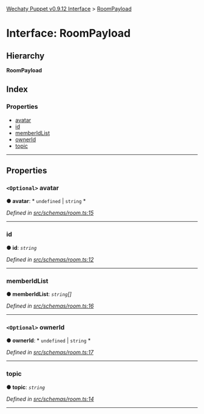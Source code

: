 [Wechaty Puppet v0.9.12 Interface](../README.md) > [RoomPayload](../interfaces/roompayload.md)

# Interface: RoomPayload

## Hierarchy

**RoomPayload**

## Index

### Properties

* [avatar](roompayload.md#avatar)
* [id](roompayload.md#id)
* [memberIdList](roompayload.md#memberidlist)
* [ownerId](roompayload.md#ownerid)
* [topic](roompayload.md#topic)

---

## Properties

<a id="avatar"></a>

### `<Optional>` avatar

**● avatar**: * `undefined` &#124; `string`
*

*Defined in [src/schemas/room.ts:15](https://github.com/wechaty/wechaty-puppet/blob/53150e3/src/schemas/room.ts#L15)*

___
<a id="id"></a>

###  id

**● id**: *`string`*

*Defined in [src/schemas/room.ts:12](https://github.com/wechaty/wechaty-puppet/blob/53150e3/src/schemas/room.ts#L12)*

___
<a id="memberidlist"></a>

###  memberIdList

**● memberIdList**: *`string`[]*

*Defined in [src/schemas/room.ts:16](https://github.com/wechaty/wechaty-puppet/blob/53150e3/src/schemas/room.ts#L16)*

___
<a id="ownerid"></a>

### `<Optional>` ownerId

**● ownerId**: * `undefined` &#124; `string`
*

*Defined in [src/schemas/room.ts:17](https://github.com/wechaty/wechaty-puppet/blob/53150e3/src/schemas/room.ts#L17)*

___
<a id="topic"></a>

###  topic

**● topic**: *`string`*

*Defined in [src/schemas/room.ts:14](https://github.com/wechaty/wechaty-puppet/blob/53150e3/src/schemas/room.ts#L14)*

___


